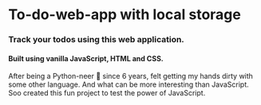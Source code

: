 # To-do-web-app with local storage

### Track your todos using this web application. 
#### Built using vanilla JavaScript, HTML and CSS.
After being a Python-neer 🐍 since 6 years, felt getting my hands dirty with some other language. And what can be more interesting than JavaScript. Soo created this fun project to test the power of JavaScript. 

